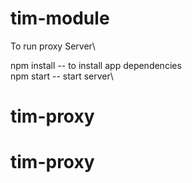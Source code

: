 # tim-module

To run proxy Server\

npm install -- to install app dependencies\
npm start -- start server\

# tim-proxy
# tim-proxy
